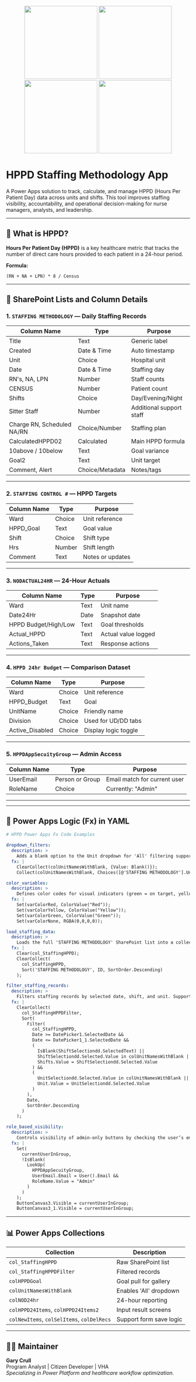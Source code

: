 
<p align="center">
  <img src="images/Screenshot_090750.png" width="200" />
  <img src="images/Screenshot_090808.png" width="200" />
  <img src="images/Screenshot_090827.png" width="200" />
  <img src="images/Screenshot_090845.png" width="200" />
</p>

# HPPD Staffing Methodology App

A Power Apps solution to track, calculate, and manage HPPD (Hours Per Patient Day) data across units and shifts. This tool improves staffing visibility, accountability, and operational decision-making for nurse managers, analysts, and leadership.

---

## 📖 What is HPPD?

**Hours Per Patient Day (HPPD)** is a key healthcare metric that tracks the number of direct care hours provided to each patient in a 24-hour period.

**Formula:**
```
(RN + NA + LPN) * 8 / Census
```

---

## 📂 SharePoint Lists and Column Details

### 1. `STAFFING METHODOLOGY` — Daily Staffing Records

| Column Name         | Type             | Purpose |
|---------------------|------------------|---------|
| Title               | Text             | Generic label |
| Created             | Date & Time      | Auto timestamp |
| Unit                | Choice           | Hospital unit |
| Date                | Date & Time      | Staffing day |
| RN's, NA, LPN       | Number           | Staff counts |
| CENSUS              | Number           | Patient count |
| Shifts              | Choice           | Day/Evening/Night |
| Sitter Staff        | Number           | Additional support staff |
| Charge RN, Scheduled NA/RN | Choice/Number | Staffing plan |
| CalculatedHPPD02    | Calculated       | Main HPPD formula |
| 10above / 10below   | Text             | Goal variance |
| Goal2               | Text             | Unit target |
| Comment, Alert      | Choice/Metadata  | Notes/tags |

---

### 2. `STAFFING CONTROL #` — HPPD Targets

| Column Name   | Type     | Purpose |
|---------------|----------|---------|
| Ward          | Choice   | Unit reference |
| HPPD_Goal     | Text     | Goal value |
| Shift         | Choice   | Shift type |
| Hrs           | Number   | Shift length |
| Comment       | Text     | Notes or updates |

---

### 3. `NODACTUAL24HR` — 24-Hour Actuals

| Column Name     | Type     | Purpose |
|------------------|----------|---------|
| Ward             | Text     | Unit name |
| Date24Hr         | Date     | Snapshot date |
| HPPD Budget/High/Low | Text | Goal thresholds |
| Actual_HPPD      | Text     | Actual value logged |
| Actions_Taken    | Text     | Response actions |

---

### 4. `HPPD 24hr Budget` — Comparison Dataset

| Column Name     | Type     | Purpose |
|------------------|----------|---------|
| Ward             | Choice   | Unit reference |
| HPPD_Budget      | Text     | Goal |
| UnitName         | Choice   | Friendly name |
| Division         | Choice   | Used for UD/DD tabs |
| Active_Disabled  | Choice   | Display logic toggle |

---

### 5. `HPPDAppSecuityGroup` — Admin Access

| Column Name   | Type           | Purpose |
|----------------|----------------|---------|
| UserEmail      | Person or Group| Email match for current user |
| RoleName       | Choice         | Currently: "Admin" |

---
---

## 🔧 Power Apps Logic (Fx) in YAML

```yaml
# HPPD Power Apps Fx Code Examples

dropdown_filters:
  description: >
    Adds a blank option to the Unit dropdown for 'All' filtering support.
  fx: |
    ClearCollect(colUnitNamesWithBlank, {Value: Blank()});
    Collect(colUnitNamesWithBlank, Choices([@'STAFFING METHODOLOGY'].Unit));

color_variables:
  description: >
    Defines color codes for visual indicators (green = on target, yellow = 10% over, red = 10% under).
  fx: |
    Set(varColorRed, ColorValue("Red"));
    Set(varColorYellow, ColorValue("Yellow"));
    Set(varColorGreen, ColorValue("Green"));
    Set(varColorNone, RGBA(0,0,0,0));

load_staffing_data:
  description: >
    Loads the full 'STAFFING METHODOLOGY' SharePoint list into a collection sorted by newest entries first.
  fx: |
    Clear(col_StaffingHPPD);
    ClearCollect(
      col_StaffingHPPD,
      Sort('STAFFING METHODOLOGY', ID, SortOrder.Descending)
    );

filter_staffing_records:
  description: >
    Filters staffing records by selected date, shift, and unit. Supports blank filtering for 'All'.
  fx: |
    ClearCollect(
      col_StaffingHPPDFilter,
      Sort(
        Filter(
          col_StaffingHPPD,
          Date >= DatePicker1.SelectedDate &&
          Date <= DatePicker1_1.SelectedDate &&
          (
            IsBlank(ShiftSelectiondd.SelectedText) ||
            ShiftSelectiondd.Selected.Value in colUnitNamesWithBlank ||
            Shifts.Value = ShiftSelectiondd.Selected.Value
          ) &&
          (
            UnitSelectiondd.Selected.Value in colUnitNamesWithBlank ||
            Unit.Value = UnitSelectiondd.Selected.Value
          )
        ),
        Date,
        SortOrder.Descending
      )
    );

role_based_visibility:
  description: >
    Controls visibility of admin-only buttons by checking the user’s email against the HPPDAppSecuityGroup list.
  fx: |
    Set(
      currentUserInGroup,
      !IsBlank(
        LookUp(
          HPPDAppSecuityGroup,
          UserEmail.Email = User().Email &&
          RoleName.Value = "Admin"
        )
      )
    );
    ButtonCanvas3.Visible = currentUserInGroup;
    ButtonCanvas3_1.Visible = currentUserInGroup;
```

---

## 📊 Power Apps Collections

| Collection              | Description |
|--------------------------|-------------|
| `col_StaffingHPPD`       | Raw SharePoint list |
| `col_StaffingHPPDFilter` | Filtered records |
| `colHPPDGoal`            | Goal pull for gallery |
| `colUnitNamesWithBlank`  | Enables 'All' dropdown |
| `colNOD24hr`             | 24-hour reporting |
| `colHPPD24Items`, `colHPPD24Items2` | Input result screens |
| `colNewItems`, `colSelItems`, `colDelRecs` | Support form save logic |

---


## 🙋‍♂️ Maintainer

**Gary Crull**  
Program Analyst | Citizen Developer | VHA  
*Specializing in Power Platform and healthcare workflow optimization.*
